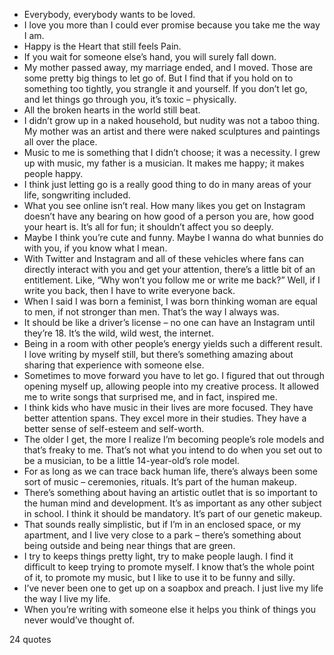  - Everybody, everybody wants to be loved.
 - I love you more than I could ever promise because you take me the way I am.
 - Happy is the Heart that still feels Pain.
 - If you wait for someone else’s hand, you will surely fall down.
 - My mother passed away, my marriage ended, and I moved. Those are some pretty big things to let go of. But I find that if you hold on to something too tightly, you strangle it and yourself. If you don’t let go, and let things go through you, it’s toxic – physically.
 - All the broken hearts in the world still beat.
 - I didn’t grow up in a naked household, but nudity was not a taboo thing. My mother was an artist and there were naked sculptures and paintings all over the place.
 - Music to me is something that I didn’t choose; it was a necessity. I grew up with music, my father is a musician. It makes me happy; it makes people happy.
 - I think just letting go is a really good thing to do in many areas of your life, songwriting included.
 - What you see online isn’t real. How many likes you get on Instagram doesn’t have any bearing on how good of a person you are, how good your heart is. It’s all for fun; it shouldn’t affect you so deeply.
 - Maybe I think you’re cute and funny. Maybe I wanna do what bunnies do with you, if you know what I mean.
 - With Twitter and Instagram and all of these vehicles where fans can directly interact with you and get your attention, there’s a little bit of an entitlement. Like, “Why won’t you follow me or write me back?” Well, if I write you back, then I have to write everyone back.
 - When I said I was born a feminist, I was born thinking woman are equal to men, if not stronger than men. That’s the way I always was.
 - It should be like a driver’s license – no one can have an Instagram until they’re 18. It’s the wild, wild west, the internet.
 - Being in a room with other people’s energy yields such a different result. I love writing by myself still, but there’s something amazing about sharing that experience with someone else.
 - Sometimes to move forward you have to let go. I figured that out through opening myself up, allowing people into my creative process. It allowed me to write songs that surprised me, and in fact, inspired me.
 - I think kids who have music in their lives are more focused. They have better attention spans. They excel more in their studies. They have a better sense of self-esteem and self-worth.
 - The older I get, the more I realize I’m becoming people’s role models and that’s freaky to me. That’s not what you intend to do when you set out to be a musician, to be a little 14-year-old’s role model.
 - For as long as we can trace back human life, there’s always been some sort of music – ceremonies, rituals. It’s part of the human makeup.
 - There’s something about having an artistic outlet that is so important to the human mind and development. It’s as important as any other subject in school. I think it should be mandatory. It’s part of our genetic makeup.
 - That sounds really simplistic, but if I’m in an enclosed space, or my apartment, and I live very close to a park – there’s something about being outside and being near things that are green.
 - I try to keeps things pretty light, try to make people laugh. I find it difficult to keep trying to promote myself. I know that’s the whole point of it, to promote my music, but I like to use it to be funny and silly.
 - I’ve never been one to get up on a soapbox and preach. I just live my life the way I live my life.
 - When you’re writing with someone else it helps you think of things you never would’ve thought of.

24 quotes